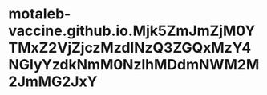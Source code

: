 # motaleb-vaccine.github.io.Mjk5ZmJmZjM0YTMxZ2VjZjczMzdlNzQ3ZGQxMzY4NGIyYzdkNmM0NzlhMDdmNWM2M2JmMG2JxY
